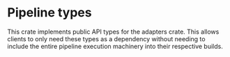 # Pipeline types

This crate implements public API types for the adapters crate. This allows
clients to only need these types as a dependency without needing to include the
entire pipeline execution machinery into their respective builds.
